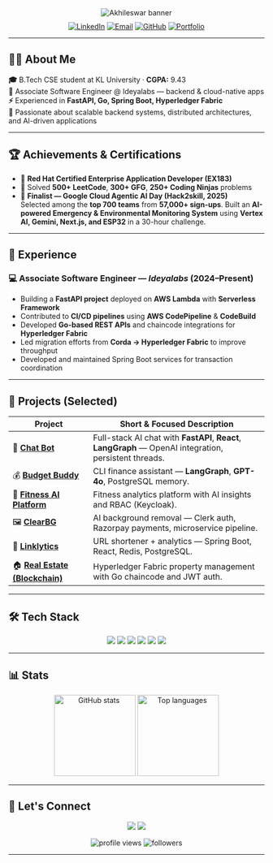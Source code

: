 <!-- Header -->
<div align="center">
  <img src="https://capsule-render.vercel.app/api?type=waving&color=0ea5e9&height=160&section=header&text=Akhileswar&fontSize=60&fontAlignY=35&animation=twinkling&desc=Full%20Stack%20Developer&descAlignY=55&descAlign=50" alt="Akhileswar banner"/>

  <p style="margin-top:10px">
    <a href="https://www.linkedin.com/in/v-akhileswar-a46062250/"><img src="https://img.shields.io/badge/LinkedIn-0077B5?style=for-the-badge&logo=linkedin&logoColor=white" alt="LinkedIn"/></a>
    <a href="mailto:akhil.vathaluru@gmail.com"><img src="https://img.shields.io/badge/Gmail-D14836?style=for-the-badge&logo=gmail&logoColor=white" alt="Email"/></a>
    <a href="https://github.com/Akhil351"><img src="https://img.shields.io/badge/GitHub-181717?style=for-the-badge&logo=github&logoColor=white" alt="GitHub"/></a>
    <a href="https://eshwar351.vercel.app/"><img src="https://img.shields.io/badge/Portfolio-000000?style=for-the-badge&logo=about.me&logoColor=white" alt="Portfolio"/></a>
  </p>
</div>

---

## 👨‍💻 About Me
**🎓** B.Tech CSE student at KL University · **CGPA:** 9.43  
**💼** Associate Software Engineer @ Ideyalabs — backend & cloud-native apps  
**⚡** Experienced in **FastAPI, Go, Spring Boot, Hyperledger Fabric**  
**🚀** Passionate about scalable backend systems, distributed architectures, and AI-driven applications

---

## 🏆 Achievements & Certifications
- 🧾 **Red Hat Certified Enterprise Application Developer (EX183)**  
- 🧠 Solved **500+ LeetCode**, **300+ GFG**, **250+ Coding Ninjas** problems  
- 🚀 **Finalist — Google Cloud Agentic AI Day (Hack2skill, 2025)**  
  Selected among the **top 700 teams** from **57,000+ sign-ups**. Built an **AI-powered Emergency & Environmental Monitoring System** using **Vertex AI, Gemini, Next.js, and ESP32** in a 30-hour challenge.


---

## 💼 Experience

### 💻 Associate Software Engineer — *Ideyalabs* (2024–Present)
- Building a **FastAPI project** deployed on **AWS Lambda** with **Serverless Framework**  
- Contributed to **CI/CD pipelines** using **AWS CodePipeline** & **CodeBuild**  
- Developed **Go-based REST APIs** and chaincode integrations for **Hyperledger Fabric**  
- Led migration efforts from **Corda → Hyperledger Fabric** to improve throughput  
- Developed and maintained Spring Boot services for transaction coordination

---

## 🚀 Projects (Selected)

| Project | Short & Focused Description |
|---|---|
| 🤖 [**Chat Bot**](https://github.com/Akhil351/langgraph-chatbot) | Full-stack AI chat with **FastAPI**, **React**, **LangGraph** — OpenAI integration, persistent threads. |
| 💰 [**Budget Buddy**](https://github.com/Akhil351/budget-buddy/tree/langgraph-version) | CLI finance assistant — **LangGraph**, **GPT-4o**, PostgreSQL memory. |
| 🧠 [**Fitness AI Platform**](https://github.com/Akhil351/fitness) | Fitness analytics platform with AI insights and RBAC (Keycloak). |
| 🖼️ [**ClearBG**](https://github.com/Akhil351/ClearBG) | AI background removal — Clerk auth, Razorpay payments, microservice pipeline. |
| 🔗 [**Linklytics**](https://akhil-amber.vercel.app/) | URL shortener + analytics — Spring Boot, React, Redis, PostgreSQL. |
| 🏠 [**Real Estate (Blockchain)**](https://github.com/Akhil351/Real-Estate-Management-System) | Hyperledger Fabric property management with Go chaincode and JWT auth. |

---

## 🛠 Tech Stack 

<p align="center">
  <img src="https://img.shields.io/badge/FastAPI-009688?style=for-the-badge&logo=fastapi&logoColor=white"/> 
  <img src="https://img.shields.io/badge/Go-00ADD8?style=for-the-badge&logo=go&logoColor=white"/>
  <img src="https://img.shields.io/badge/Python-3776AB?style=for-the-badge&logo=python&logoColor=white"/>
  <img src="https://img.shields.io/badge/Spring_Boot-6DB33F?style=for-the-badge&logo=spring&logoColor=white"/>
  <img src="https://img.shields.io/badge/Hyperledger-0F6AB4?style=for-the-badge&logo=hyperledger&logoColor=white"/>
  <img src="https://img.shields.io/badge/AWS-A23242?style=for-the-badge&logo=amazonaws&logoColor=white"/>
</p>

---

## 📊 Stats

<p align="center">
  <img src="https://github-readme-stats.vercel.app/api?username=akhil351&show_icons=true&theme=radical" height="160" alt="GitHub stats" />
  <img src="https://github-readme-stats.vercel.app/api/top-langs/?username=akhil351&layout=compact&theme=radical" height="160" alt="Top languages" />
</p>

---

## 🤝 Let's Connect

<p align="center">
  <a href="https://www.linkedin.com/in/v-akhileswar-a46062250/"><img src="https://img.shields.io/badge/LinkedIn-0077B5?style=flat-square&logo=linkedin&logoColor=white"/></a>
  <a href="mailto:akhil.vathaluru@gmail.com"><img src="https://img.shields.io/badge/Email-D14836?style=flat-square&logo=gmail&logoColor=white"/></a>
</p>

<p align="center">
  <img src="https://komarev.com/ghpvc/?username=akhil351&style=flat-square&color=blue" alt="profile views"/>
  <img src="https://img.shields.io/github/followers/akhil351?label=Followers&style=social" alt="followers"/>
</p>

---
